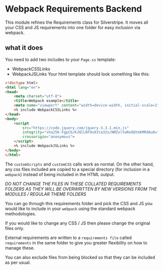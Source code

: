 # Webpack Requirements Backend

This module refines the Requirements class for Silverstripe. It moves all your CSS and JS requirements into one folder for easy inclusion via webpack.

## what it does

You need to add two includes to your `Page.ss` template:
 * WebpackCSSLinks
 * WebpackJSLinks
 Your html template should look something like this:
 ```html
 <!doctype html>
 <html lang="en">
 <head>
     <meta charset="utf-8">
     <title>Webpack example</title>
     <meta name="viewport" content="width=device-width, initial-scale=1">
     <% include WebpackCSSLinks %>
 </head>
 <body>
     <script
         src="https://code.jquery.com/jquery-3.3.1.min.js"
         integrity="sha256-FgpCb/KJQlLNfOu91ta32o/NMZxltwRo8QtmkMRdAu8="
         crossorigin="anonymous">
     </script>
     <% include WebpackJSLinks %>
 </body>
 </html>
 ```

The `customScripts` and `customCSS` calls work as normal. On the other hand, any css files included are copied to a special directory (for inclusion in a `webpack`) instead of being included in the HTML output.

_*DO NOT CHANGE THE FILES IN THESE COLLATED REQUIREMENTS FOLDERS AS THEY WILL BE OVERWRITTEN BY NEW VERSIONS FROM THE MODULES / REGULAR THEME FOLDERS*_

You can go through this requirements folder and pick the CSS and JS you would like to include in your `webpack` using the standard webpack methodologies.

If you would like to change any CSS / JS then please change the original files only.

External requirements are written to a `requirements file` called `requirements` in the same folder to give you greater flexibility on how to manage these.

You can also exclude files from being blocked so that they can be included as per usual.

